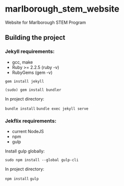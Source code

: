 # marlborough_stem_website
Website for Marlborough STEM Program


## Building the project

### Jekyll requirements:

* gcc, make
* Ruby >= 2.2.5 (ruby -v)
* RubyGems (gem -v)

`gem install jekyll`

`(sudo) gem install bundler`

In project directory:

`bundle install`
`bundle exec jekyll serve`

### Jekflix requirements:

* current NodeJS
* npm
* gulp

Install gulp globally:

`sudo npm install --global gulp-cli`

In project directory:

`npm install`
`gulp`





